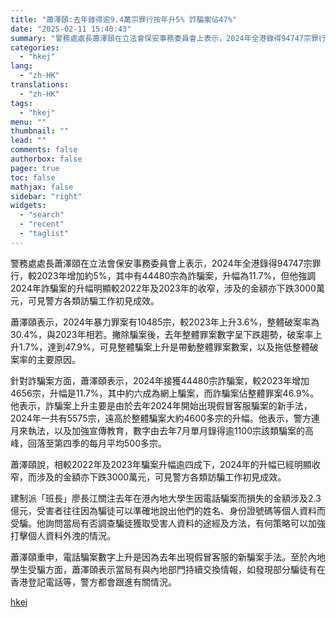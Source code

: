 ```yaml
---
title: "蕭澤頤:去年錄得逾9.4萬宗罪行按年升5% 詐騙案佔47%"
date: "2025-02-11 15:40:43"
summary: "警務處處長蕭澤頤在立法會保安事務委員會上表示，2024年全港錄得94747宗罪行，較2023年增加約..."
categories:
  - "hkej"
lang:
  - "zh-HK"
translations:
  - "zh-HK"
tags:
  - "hkej"
menu: ""
thumbnail: ""
lead: ""
comments: false
authorbox: false
pager: true
toc: false
mathjax: false
sidebar: "right"
widgets:
  - "search"
  - "recent"
  - "taglist"
---
```


警務處處長蕭澤頤在立法會保安事務委員會上表示，2024年全港錄得94747宗罪行，較2023年增加約5%，其中有44480宗為詐騙案，升幅為11.7%，但他強調2024年詐騙案的升幅明顯較2022年及2023年的收窄，涉及的金額亦下跌3000萬元，可見警方各類訪騙工作初見成效。

蕭澤頤表示，2024年暴力罪案有10485宗，較2023年上升3.6%，整體破案率為30.4%，與2023年相若。撇除騙案後，去年整體罪案數字呈下跌趨勢，破案率上升1.7%，達到47.9%，可見整體騙案上升是帶動整體罪案數案，以及拖低整體破案率的主要原因。

針對詐騙案方面，蕭澤頤表示，2024年接獲44480宗詐騙案，較2023年增加4656宗，升幅是11.7%，其中約六成為網上騙案，而詐騙案佔整體罪案46.9%。他表示，詐騙案上升主要是由於去年2024年開始出現假冒客服騙案的新手法，2024年一共有5575宗，遠高於整體騙案大約4600多宗的升幅。他表示，警方連月來執法，以及加強宣傳教育，數字由去年7月單月錄得逾1100宗該類騙案的高峰，回落至第四季的每月平均500多宗。

蕭澤頤說，相較2022年及2023年騙案升幅逾四成下，2024年的升幅已經明顯收窄，而涉及的金額亦下跌3000萬元，可見警方各類訪騙工作初見成效。

建制派「班長」廖長江關注去年在港內地大學生因電話騙案而損失的金額涉及2.3億元，受害者往往因為騙徒可以準確地說出他們的姓名、身份證號碼等個人資料而受騙。他詢問當局有否調查騙徒獲取受害人資料的途經及方法，有何策略可以加強打擊個人資料外洩的情況。

蕭澤頤重申，電話騙案數字上升是因為去年出現假冒客服的新騙案手法。至於內地學生受騙方面，蕭澤頤表示當局有與內地部門持續交換情報，如發現部分騙徒有在香港登記電話等，警方都會跟進有關情況。

[hkej](https://www2.hkej.com/instantnews/current/article/3997089/%E8%95%AD%E6%BE%A4%E9%A0%A4%3A%E5%8E%BB%E5%B9%B4%E9%8C%84%E5%BE%97%E9%80%BE9.4%E8%90%AC%E5%AE%97%E7%BD%AA%E8%A1%8C%E6%8C%89%E5%B9%B4%E5%8D%875%25+%E8%A9%90%E9%A8%99%E6%A1%88%E4%BD%9447%25)
